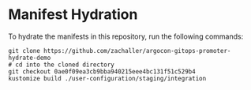 # Manifest Hydration

To hydrate the manifests in this repository, run the following commands:

```shell
git clone https://github.com/zachaller/argocon-gitops-promoter-hydrate-demo
# cd into the cloned directory
git checkout 0ae0f09ea3cb9bba940215eee4bc131f51c529b4
kustomize build ./user-configuration/staging/integration
```
